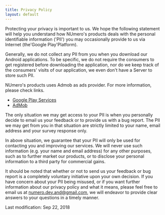 ```yaml
---
title: Privacy Policy
layout: default
---
```


Protecting your privacy is important to us. We hope the following statement will help you understand how NUmero's products deals with the personal identifiable information ('PII') you may occasionally provide to us via Internet (the'Google Play'Platform).

Generally, we do not collect any PII from you when you download our Android applications. To be specific, we do not require the consumers to get registered before downloading the application, nor do we keep track of the consumers' visits of our application, we even don't have a Server to store such PII.

NUmero's products uses Admob as ads provider. For more information, please check links.
- [Google Play Services](https://www.google.com/policies/privacy/)
- [AdMob](https://support.google.com/admob/answer/6128543?hl=en)


The only situation we may get access to your PII is when you personally decide to email us your feedback or to provide us with a bug report. The PII we may get from you in that situation are strictly limited to your name, email address and your survey response only.

In above situation, we guarantee that your PII will only be used for contacting you and improving our services. We will never use such information (e.g. your name and email address) for any other purposes, such as to further market our products, or to disclose your personal information to a third party for commercial gains.

It should be noted that whether or not to send us your feedback or bug report is a completely voluntary initiative upon your own decision. If you have concern about your PII being misused, or if you want further information about our privacy policy and what it means, please feel free to email us at <a href="mailto:numero.dev.and@gmail.com">numero.dev.and@gmail.com</a>, we will endeavor to provide clear answers to your questions in a timely manner.


Last modification: Sep 22, 2018